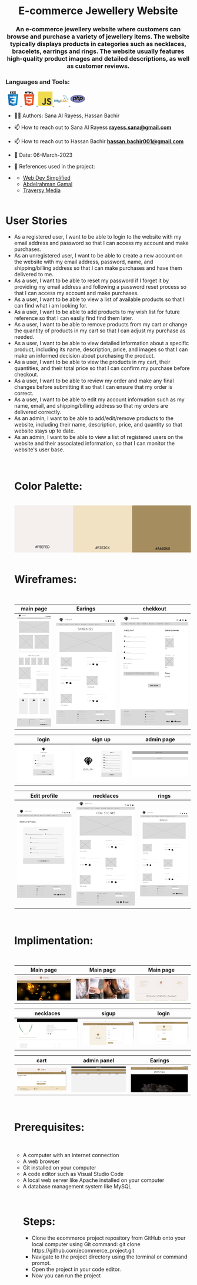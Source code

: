 <h1 align="center">E-commerce Jewellery Website</h1>
<h3 align="center">An e-commerce jewellery website where customers can browse and purchase a variety of jewellery items. The website typically displays products in categories such as necklaces, bracelets, earrings and rings. The website usually features high-quality product images and detailed descriptions, as well as customer reviews.</h3>
<h3 align="left">Languages and Tools:</h3>
<p align="left"> <a href="https://www.w3schools.com/css/" target="_blank" rel="noreferrer"> <img src="https://raw.githubusercontent.com/devicons/devicon/master/icons/css3/css3-original-wordmark.svg" alt="css3" width="40" height="40"/> </a> <a href="https://www.w3.org/html/" target="_blank" rel="noreferrer"> <img src="https://raw.githubusercontent.com/devicons/devicon/master/icons/html5/html5-original-wordmark.svg" alt="html5" width="40" height="40"/> </a> <a href="https://developer.mozilla.org/en-US/docs/Web/JavaScript" target="_blank" rel="noreferrer"> <img src="https://raw.githubusercontent.com/devicons/devicon/master/icons/javascript/javascript-original.svg" alt="javascript" width="40" height="40"/> </a> <a href="https://www.mysql.com/" target="_blank" rel="noreferrer"> <img src="https://raw.githubusercontent.com/devicons/devicon/master/icons/mysql/mysql-original-wordmark.svg" alt="mysql" width="40" height="40"/> </a> <a href="https://www.php.net" target="_blank" rel="noreferrer"> <img src="https://raw.githubusercontent.com/devicons/devicon/master/icons/php/php-original.svg" alt="php" width="40" height="40"/> </a> </p>


- 👨‍💻 Authors: Sana Al Rayess, Hassan Bachir

- 📫 How to reach out to Sana Al Rayess **rayess.sana@gmail.com**

- 📫 How to reach out to Hassan Bachir **hassan.bachir001@gmail.com**

- 🌱 Date: 06-March-2023

- 📝 References used in the project:

- <ul><li><a href="https://youtu.be/mxHoPYFsTuk">Web Dev Simplified</a>
  </li>
  <li><a href="https://youtu.be/Iy7oFI76FpE" >Abdelrahman Gamal</a></li>
  <li><a href="https://youtu.be/JttTcnidSdQ">Traversy Media</a></li>
  </ul><br>

<h1 align="left">User Stories</h1>
<ul><li>As a registered user, I want to be able to login to the website with my email address and password so that I can access my account and make purchases.</li>
<li>As an unregistered user, I want to be able to create a new account on the website with my email address, password, name, and shipping/billing address so that I can make purchases and have them delivered to me.</li>
<li>As a user, I want to be able to reset my password if I forget it by providing my email address and following a password reset process so that I can access my account and make purchases.</li>
<li>As a user, I want to be able to view a list of available products  so that I can find what i am looking for.</li>
<li>As a user, I want to be able to add products to my wish list for future reference so that I can easily find find them later.</li>
<li>As a user, I want to be able to remove products from my cart or change the quantity of products in my cart so that I can adjust my purchase as needed.</li>
<li>As a user, I want to be able to view detailed information about a specific product, including its name, description, price, and images so that I can make an informed decision about purchasing the product.</li>
<li>As a user, I want to be able to view the products in my cart, their quantities, and their total price so that I can confirm my purchase before checkout.</li>
<li>As a user, I want to be able to review my order and make any final changes before submitting it so that I can ensure that my order is correct.
</li>
<li>As a user, I want to be able to edit my account information such as my name, email, and shipping/billing address so that my orders are delivered correctly.</li>
<li>As an admin, I want to be able to add/edit/remove products to the website, including their name, description, price, and quantity so that website stays up to date.
</li>
<li>As an admin, I want to be able to view a list of registered users on the website and their associated information, so that I can monitor the website's user base.</li><br><br>




<h1 align="left">Color Palette:</h1><br>
<img align="center" src="./images/palette1.png"><br><br>

<h1 align="left">Wireframes:</h1><br>

| main page | Earings | chekkout |
| --- | --- | --- |
| ![Image 1](./images/wireframes/1.png) | ![Image 2](./images/wireframes/2.png) | ![Image 3](./images/wireframes/3.png) |

| login | sign up | admin page |
| --- | --- | --- |
| ![Image 1](./images/wireframes/8.png) | ![Image 2](./images/wireframes/9.png) | ![Image 3](./images/wireframes/10.png) |


| Edit profile | necklaces | rings |
| --- | --- | --- |
| ![Image 1](./images/wireframes/4.png) | ![Image 2](./images/wireframes/5.png) | ![Image 3](./images/wireframes/6.png) |

<br>
<h1 align="left">Implimentation:</h1><br>


| Main page | Main page | Main page |
| --- | --- | --- |
| ![Image 1](./images/implement/1.png) | ![Image 2](./images/implement/2.png) | ![Image 3](./images/implement/3.png) |


| necklaces | sigup | login |
| --- | --- | --- |
| ![Image 1](./images/implement/4.png) | ![Image 2](./images/implement/5.png) | ![Image 3](./images/implement/6.png) |


| cart | admin panel | Earings |
| --- | --- | --- |
| ![Image 1](./images/implement/7.png) | ![Image 2](./images/implement/8.png) | ![Image 3](./images/implement/9.png) |

<br><h1 align="left">Prerequisites:</h1><br>
<ul>
<li>A computer with an internet connection</li>
<li>A web browser</li>
<li>Git installed on your computer</li>
<li>A code editor such as Visual Studio Code</li>
<li>A local web server like Apache installed on your computer</li>
<li>A database management system like MySQL</li>

<br><h1 align="left">Steps:</h1>
<ul>
<li>Clone the ecommerce project repository from GitHub onto your local computer using Git command: git clone https://github.com/ecommerce_project.git</li>
<li>Navigate to the project directory using the terminal or command prompt.</li>
<li>Open the project in your code editor.</li>
<li>Now you can run the project</li>
